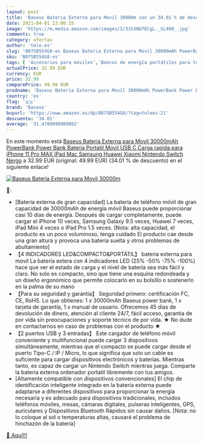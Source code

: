 ```yaml
---
layout: post
title: 'Baseus Bateria Externa para Movil 30000m con un 34.01 % de descuento'
date: 2021-04-01 23:06:15
image: 'https://m.media-amazon.com/images/I/31h3NQfECgL._SL400_.jpg'
comments: true
category: ofertas
author: 'tole.es'
slug: 'B07SB554G8-es Baseus Bateria Externa para Movil 30000mAh PowerBank Power...'
sku: 'B07SB554G8-es'
tags: [ 'Accesorios para móviles','Bancos de energía portátiles para teléfonos móviles','Cargadores para móviles','Comunicación móvil y accesorios','Electrónica','baseus','ipad','iphone', ]
actualPrice: 32.99 EUR
currency: EUR
price: 32.99
comparePrice: 49.99 EUR
prodname: 'Baseus Bateria Externa para Movil 30000mAh PowerBank Power Bank Bateria Portatil Movil USB C Carga rapida para iPhone 11 Pro MAX  iPad  Mac  Samsung  Huawei  Xiaomi  Nintendo Switch Nergo'
country: 'es'
flag: '🇪🇸'
brand: 'Baseus'
buyurl: 'https://www.amazon.es/dp/B07SB554G8/?tag=tolees-21'
descuento: '34.01'
average: '31.4709090909092'
---
```


En este momento está [Baseus Bateria Externa para Movil 30000mAh PowerBank Power Bank Bateria Portatil Movil USB C Carga rapida para iPhone 11 Pro MAX  iPad  Mac  Samsung  Huawei  Xiaomi  Nintendo Switch Nergo](https://www.amazon.es/dp/B07SB554G8/?tag=tolees-21) a 32.99 EUR (original: 49.99 EUR) (34.01 %  de descuento) en el siguiente enlace!

[![Baseus Bateria Externa para Movil 30000m](https://m.media-amazon.com/images/I/31h3NQfECgL._SL400_.jpg)](https://www.amazon.es/dp/B07SB554G8/?tag=tolees-21)

🔎:

- [Batería externa de gran capacidad] La batería de teléfono móvil de gran capacidad de 30000mAh de energía móvil Baseus puede proporcionar casi 10 días de energía. Después de cargar completamente, puede cargar el iPhone 10 veces, Samsung Galaxy 9.5 veces, Huawei 7 veces, iPad Mini 4 veces o iPad Pro 1.5 veces. [Nota: alta capacidad, el producto es un poco voluminoso, tenga cuidado El producto cae desde una gran altura y provoca una batería suelta y otros problemas de abultamiento]
- 【4 INDICADORES LED&COMPACTO&PORTÁTIL】 bateria externa para movil La batería extera con 4 indicadores LED (25% -50% -75% -100%) hace que ver el estado de carga y el nivel de batería sea más fácil y claro. No solo es compacto, sino que tiene una esquina redondeada y un diseño ergonómico que permite colocarlo en su bolsillo o sostenerlo en la palma de su mano
- 【Para su seguridad y garantía】 Seguridad primero: certificación FC, CE, RoHS. Lo que obtienes: 1 x 30000mAh Baseus power bank, 1 x tarjeta de garantía, 1 x manual de usuario. Ofrecemos 45 días de devolución de dinero, atención al cliente 24/7, fácil acceso, garantía de por vida sin preocupaciones y soporte técnico de por vida. ★ No dude en contactarnos en caso de problemas con el producto ★
- 【2 puertos USB y 3 entradas】 Este cargador de teléfono móvil conveniente y multifuncional puede cargar 3 dispositivos simultáneamente, mientras que el compacto se puede cargar desde el puerto Tipo-C / IP / Micro, lo que significa que solo un cable es suficiente para cargar dispositivos electrónicos y baterías. Mientras tanto, es capaz de cargar un Nintendo Switch mientras juega. Comparte la bateria externa ordenador portatil libremente con tus amigos.
- [Altamente compatible con dispositivos convencionales] El chip de identificación inteligente integrado en la batería externa puede adaptarse a diferentes dispositivos para proporcionar la energía necesaria y es adecuado para dispositivos tradicionales, incluidos teléfonos móviles, mesas, cámaras digitales, pulseras inteligentes, GPS, auriculares y Dispositivos Bluetooth Rápidos sin causar daños. [Nota: no lo coloque al sol o temperaturas altas, causará el problema de hinchazón de la batería]

[🛒 Aquí!!!](https://www.amazon.es/dp/B07SB554G8/?tag=tolees-21)
